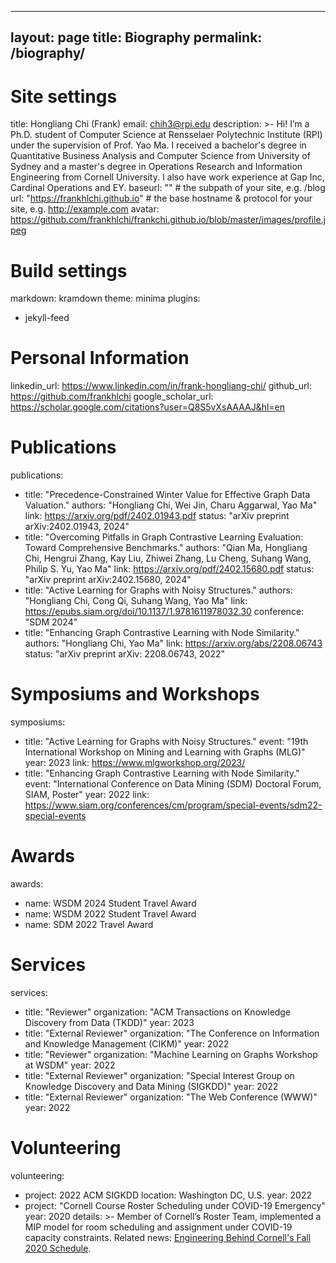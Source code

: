 
---
layout: page
title: Biography
permalink: /biography/
---

# Site settings
title: Hongliang Chi (Frank)
email: chih3@rpi.edu
description: >- 
  Hi! I’m a Ph.D. student of Computer Science at Rensselaer Polytechnic Institute (RPI) under the supervision of Prof. Yao Ma. I received a bachelor's degree in Quantitative Business Analysis and Computer Science from University of Sydney and a master's degree in Operations Research and Information Engineering from Cornell University. I also have work experience at Gap Inc, Cardinal Operations and EY.
baseurl: "" # the subpath of your site, e.g. /blog
url: "https://frankhlchi.github.io" # the base hostname & protocol for your site, e.g. http://example.com
avatar: https://github.com/frankhlchi/frankchi.github.io/blob/master/images/profile.jpeg

# Build settings
markdown: kramdown
theme: minima
plugins:
  - jekyll-feed

# Personal Information
linkedin_url: https://www.linkedin.com/in/frank-hongliang-chi/
github_url: https://github.com/frankhlchi
google_scholar_url: https://scholar.google.com/citations?user=Q8S5vXsAAAAJ&hl=en

# Publications
publications:
  - title: "Precedence-Constrained Winter Value for Effective Graph Data Valuation."
    authors: "Hongliang Chi, Wei Jin, Charu Aggarwal, Yao Ma"
    link: https://arxiv.org/pdf/2402.01943.pdf
    status: "arXiv preprint arXiv:2402.01943, 2024"
  - title: "Overcoming Pitfalls in Graph Contrastive Learning Evaluation: Toward Comprehensive Benchmarks."
    authors: "Qian Ma, Hongliang Chi, Hengrui Zhang, Kay Liu, Zhiwei Zhang, Lu Cheng, Suhang Wang, Philip S. Yu, Yao Ma"
    link: https://arxiv.org/pdf/2402.15680.pdf
    status: "arXiv preprint arXiv:2402.15680, 2024"
  - title: "Active Learning for Graphs with Noisy Structures."
    authors: "Hongliang Chi, Cong Qi, Suhang Wang, Yao Ma"
    link: https://epubs.siam.org/doi/10.1137/1.9781611978032.30
    conference: "SDM 2024"
  - title: "Enhancing Graph Contrastive Learning with Node Similarity."
    authors: "Hongliang Chi, Yao Ma"
    link: https://arxiv.org/abs/2208.06743
    status: "arXiv preprint arXiv: 2208.06743, 2022"

# Symposiums and Workshops
symposiums:
  - title: "Active Learning for Graphs with Noisy Structures."
    event: "19th International Workshop on Mining and Learning with Graphs (MLG)"
    year: 2023
    link: https://www.mlgworkshop.org/2023/
  - title: "Enhancing Graph Contrastive Learning with Node Similarity."
    event: "International Conference on Data Mining (SDM) Doctoral Forum, SIAM, Poster"
    year: 2022
    link: https://www.siam.org/conferences/cm/program/special-events/sdm22-special-events

# Awards
awards:
  - name: WSDM 2024 Student Travel Award
  - name: WSDM 2022 Student Travel Award
  - name: SDM 2022 Travel Award

# Services
services:
  - title: "Reviewer"
    organization: "ACM Transactions on Knowledge Discovery from Data (TKDD)"
    year: 2023
  - title: "External Reviewer"
    organization: "The Conference on Information and Knowledge Management (CIKM)"
    year: 2022
  - title: "Reviewer"
    organization: "Machine Learning on Graphs Workshop at WSDM"
    year: 2022
  - title: "External Reviewer"
    organization: "Special Interest Group on Knowledge Discovery and Data Mining (SIGKDD)"
    year: 2022
  - title: "External Reviewer"
    organization: "The Web Conference (WWW)"
    year: 2022

# Volunteering
volunteering:
  - project: 2022 ACM SIGKDD
    location: Washington DC, U.S.
    year: 2022
  - project: "Cornell Course Roster Scheduling under COVID-19 Emergency"
    year: 2020
    details: >-
      Member of Cornell’s Roster Team, implemented a MIP model for room scheduling and assignment under COVID-19 capacity constraints. Related news: [Engineering Behind Cornell's Fall 2020 Schedule](https://www.engineering.cornell.edu/spotlights/unsung-engineering-behind-cornells-fall-2020-schedule).
